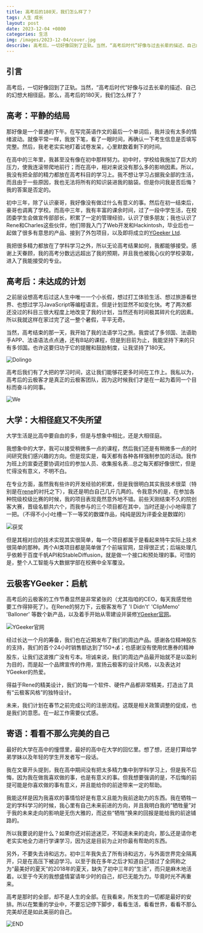 ```yaml
---
title: 高考后的180天，我们怎么样了？
tags: 人生 成长
layout: post
date: 2023-12-04 +0800
categories: 生活
img: /images/2023-12-04/cover.jpg
describe: 高考后，一切好像回到了正轨。当然，“高考后时代”好像与过去长辈的描述、自己的幻想大相径庭。那么，高考后的180天，我们怎么样了？
---
```


## 引言

高考后，一切好像回到了正轨。当然，“高考后时代”好像与过去长辈的描述、自己的幻想大相径庭。那么，高考后的180天，我们怎么样了？

## 高考：平静的结局

那好像是一个普通的下午。在写完英语作文的最后一个单词后，我并没有太多的情绪波动。就像平常一样，我放下笔，看了一眼时间，再确认一下考生信息是否填写完整。然后，我老老实实地盯着试卷发呆，心里默数着剩下的时间。

在高中的三年里，我甚至没有像在初中那样努力。初中时，学校给我施加了巨大的压力，使我连滚带爬地前行；而在高中，相对来说没有那么多的影响因素。所以，我没有把全部的精力都放在高考科目的学习上。我不想让学习占据我全部的生活，而且由于一些原因，我也无法将所有的知识装进我的脑袋。但是你问我是否后悔？我的答案是否定的。

初中三年，除了认识豪哥，我好像没有做过什么有意义的事。然后在初一结束后，豪哥也调离了学校。而高中三年，我有丰富的课余时间，过了一段中学生活，在校团委学生会做宣传部部长，积累了一定的管理经验，认识了很多朋友；我也认识了Rene和Charles这些伙伴，他们带我入门了Web开发和Hackintosh，毕业后也一起做了很多有意思的产品、接到了外包项目，以及即将成立的[YGeeker Ltd](https://ygeeker.com).

我把很多精力都放在了学科学习之外，所以无论高考结果如何，我都能够接受。感谢上天眷顾，我的高考分数远远超出了我的预期，并且我也被我心仪的学校录取，进入了我能接受的专业。

## 高考后：未达成的计划

之前层设想高考后过这人生中唯一一个小长假，想过打工体验生活、想过旅游看世界、也想过学习JavaScript等编程语言。但是计划显然不如变化快。考了两次都还没过的科目三很大程度上地改变了我的计划，当然还有时间极其碎片化的因素。所以我就这样在家过完了这一整个暑假，平平无奇。

当然，高考结束的那一天，我开始了我的法语学习之旅。我尝试了多邻国、法语助手APP、法语语法点点通，还有B站的课程，但是到目前为止，我能坚持下来的只有多邻国。也许这要归功于它的提醒和鼓励制度，让我坚持了180天。

![Dolingo](/images/2023-12-04/duo.jpg)

高考后我们有了大把的学习时间，这让我们能够花更多时间在工作上。我私以为，高考后的云极客才是真正的云极客团队，因为这时候我们才是在一起为着同一个目标而奋斗的同事。

![We](/images/2023-12-04/we.jpg)

## 大学：大相径庭又不失所望

大学生活是比高中要自由的多，但是与想象中相比，还是大相径庭。

我想象中的大学，我可以接受稍微多一点的课程，然后我们还是有稍微多一点的时间研究我们感兴趣的方向。但是现实是，每天都有各种各样强制参加的活动。我作为班上的宣委还要协调对应的参加人员、收集报名表...总之每天都好像很忙，但是忙得没有意义，不明不白。

在专业方面，虽然我有些许的开发经验的积累，但是我很明白其实我技术很菜（特别是在[rene](https://rene.wang)的衬托之下），我还是明白自己几斤几两的。令我意外的是，在参加各种院级校级比赛的时候，我的项目表现竟然意外地不错。前些天刚结束不久的院创客大赛，晋级名额共六个，而我参与的三个项目都在其中，当时还是小小地得意了一把。（不得不小小吐槽一下一等奖的数媒作品，纯纯是因为评委全是数媒的）

![获奖](/images/2023-12-04/win.jpg)

但是其相对应的技术实现其实很简单，每一个项目都属于是看起来特牛实际上技术很简单的那种。两个AI类项目都是简单做了个前端官网，显得很正式；后端处理几乎依赖于百度千帆API和StableDiffusion，就是做一个接口和预处理的事。可惜的是，整个人工智能与大数据学部在校赛中全军覆没。

## 云极客YGeeker：启航

高考后的云极客的工作节奏显然是非常紧张的（尤其指咱的CEO，每天我感觉他要工作得猝死了）。在Rene的努力下，云极客发布了 'I Didn't' 'ClipMemo' 'Balloner' 等数个新产品，以及着手开始从零建设并装修[YGeeker官网](https://ygeeker.com)。

![YGeeker官网](/images/2023-12-04/ygeekerweb.png)

经过长达一个月的筹备，我们也在近期发布了我们的周边产品。感谢各位精神股东的支持，我们的首个24小时销售额达到了150+💰；也感谢没有使用优惠券的精神股东，让我们这波推广没有亏本。坦诚来说，我们的周边产品最开始就不是以盈利为目的，而是起一个品牌宣传的作用，宣扬云极客的设计风格，以及表达对YGeeker的热爱。

得益于Rene的精美设计，我们的每一个软件、硬件产品都非常精美，打造出了具有“云极客风格”的独特设计。

未来，我们计划在春节之前完成公司的注册流程。这既是相关政策调整的促成，也是我们的意愿。在一起工作需要仪式感。

## 寄语：看看不那么完美的自己

最好的大学在高中的憧憬里，最好的高中在大学的回忆里。想了想，还是打算给学弟学妹以及年轻的学生开发者写一段话。

我在文章开头提到，我在高中期间没有把太多精力集中到学科学习上，但是我不后悔，因为我在做我喜欢做的事，也是有意义的事。但我想要强调的是，不后悔的前提可能是你喜欢做的事有意义，并且能给你的前途带来一定的帮助。

我能这样是因为我喜欢的事情恰好是有意义且能为我前途助力的东西。我在牺牲一定的学科学习的时候，我心里有自己未来前进的方向，并且我明白我的“牺牲量”对于我的未来走向的影响是无伤大雅的，而这些“牺牲”换来的回报是能给我的前途铺路的。

所以我要说的是什么？如果你还对前途迷茫，不知道未来的走向，那么还是请你老老实实地全力进行学课学习，因为这是目前为止对你最有帮助的东西。

另外，不要失去诗和远方。初中三年我失去了所有诗和远方，与外面世界完全隔离开，只是在高压下被迫学习。以至于我在多年之后才知道自己错过了全网称之为“最美好的夏天”的2018年的夏天，缺失了初中三年的“生活”，而只是麻木地活着。以至于今天的我想盛情宴请年少时的自己，却已无能为力。毕竟时光不再重来。

高考是那时的全部，却不是人生的全部。在我看来，所发生的一切都是最好的安排。所以在繁重的学业中，不要忘记停下脚步，看看生活，看看世界，看看不那么完美却还是如此美丽的自己。

![END](/images/2023-12-04/end.jpg)